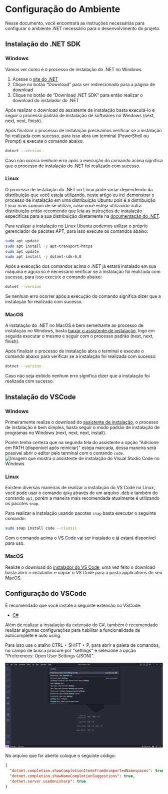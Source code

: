 # Configuração do Ambiente

Nesse documento, você encontrará as instruções necessárias para configurar o ambiente .NET necessário para o desenvolvimento do projeto.

## Instalação do .NET SDK

### Windows

Vamos ver como é o processo de instalação do .NET no Windows.

1. Acesse o [site do .NET](https://dotnet.microsoft.com/en-us/)
2. Clique no botão “Download” para ser redirecionado para a página de download
3. Clique no botão de “Download .NET SDK” para então realizar o download do instalador do .NET

Após realizar o download do assistente de instalação basta executá-lo e seguir o processo padrão de instalação de softwares no Windows (next, next, next, finish).

Após finalizar o processo de instalação precisamos verificar se a instalação foi realizada com sucesso, para isso abra um terminal (PowerShell ou Prompt) e execute o comando abaixo:

```bash
dotnet --version
```

Caso não ocorra nenhum erro após a execução do comando acima significa que o processo de instalação do .NET foi realizado com sucesso.

### Linux

O processo de instalação do .NET no Linux pode variar dependendo da distribuição que você esteja utilizando, neste artigo eu irei demonstrar o processo de instalação em uma distribuição Ubuntu pois é a distribuição Linux mais comum de se utilizar, caso você esteja utilizando outra distribuição então recomendo que leia as instruções de instalação específicas para a sua distribuição diretamente na [documentação do .NET](https://docs.microsoft.com/en-us/dotnet/core/install/linux).

Para realizar a instalação no Linux Ubuntu podemos utilizar o próprio gerenciador de pacotes APT, para isso execute os comandos abaixo:

```bash
sudo apt update
sudo apt install -y apt-transport-https
sudo apt update
sudo apt install -y dotnet-sdk-6.0
```

Após a execução dos comandos acima o .NET já estará instalado em sua máquina e agora só é necessário verificar se a instalação foi realizada com sucesso, para isso execute o comando abaixo:

```bash
dotnet --version
```

Se nenhum erro ocorrer após a execução do comando significa dizer que a instalação foi realizada com sucesso.

### MacOS

A instalação do .NET no MacOS é bem semelhante ao processo de instalação no Windows, basta [baixar o assistente de instalação](https://dotnet.microsoft.com/en-us/download), logo em seguida executar o mesmo e seguir com o processo padrão (next, next, finish).

Após finalizar o processo de instalação abra o terminal e execute o comando abaixo para verificar se a instalação foi realizada com sucesso:

```bash
dotnet --version
```

Caso não seja exibido nenhum erro significa dizer que a instalação foi realizada com sucesso.

## Instalação do VSCode

### Windows

Primeiramente realize o download do [assistente de instalação](https://code.visualstudio.com/Download "assistente de instalação"), o processo de instalação é bem simples, basta seguir o modo padrão de instalação de programas no Windows (next, next, next, install).

Porém tenha certeza que na segunda tela do assistente a opção "Adicione em PATH (disponível após reiniciar)" esteja marcada, dessa maneira será possível abrir o editor pelo terminal com o comando `code`.
![Imagem que mostra o assistente de instalação do Visual Studio Code no Windows](https://dkrn4sk0rn31v.cloudfront.net/uploads/2021/01/tela-de-instalação-do-vs-code-no-windows.png)

### Linux

Existem diversas maneiras de realizar a instalação do VS Code no Linux, você pode usar o comando `dpkg` através de um arquivo .deb e também do comando `apt`, porém a maneira mais recomendada atualmente é utilizando os pacotes `snap`.

Para realizar a instalação usando pacotes `snap` basta executar o seguinte comando:

```bash
sudo snap install code --classic
```

Com o comando acima o VS Code vai ser instalado e já estará disponível para uso.

### MacOS

Realize o download do [instalador do VS Code](https://code.visualstudio.com/Download "instalador do VS Code"), uma vez feito o download basta abrir o instalador e copiar o VS Code para a pasta applications do seu MacOS.

## Configuração do VSCode

É recomendado que você instale a seguinte extensão no VSCode:

- [C#](https://marketplace.visualstudio.com/items?itemName=ms-dotnettools.csharp)

Além de realizar a instalação da extensão do C#, também é recomendado realizar algumas configurações para habilitar a funcionalidade de autocomplete e auto using.

Para isso use o atalho CTRL + SHIFT + P, para abrir a paleta de comandos, no campo de busca procure por "settings" e selecione a opção "Preferences: Open User Settings (JSON)".

![Imagem que mostra a paleta de comandos do VSCode](./imgs/vscode-command-pallet.png)

No arquivo que for aberto coloque o seguinte código:

```json
{
  "dotnet.completion.showCompletionItemsFromUnimportedNamespaces": true,
  "dotnet.completion.showNameCompletionSuggestions": true,
  "dotnet.server.useOmnisharp": true
}
```